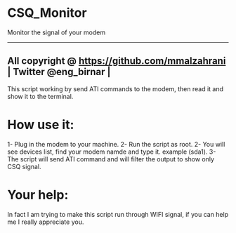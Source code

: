 # CSQ_Monitor
Monitor the signal of your modem

 ----------------------------------------------------
  All copyright @ https://github.com/mmalzahrani     |
  Twitter @eng_birnar                                |
 ----------------------------------------------------


This script working by send ATI commands to the modem, then read it and show it to the terminal.

# How use it:
1- Plug in the modem to your machine.
2- Run the script as root.
2- You will see devices list, find your modem namde and type it. example (sda1).
3- The script will send ATI command and will filter the output to show only CSQ signal.

# Your help:
In fact I am trying to make this script run through WIFI signal, if you can help me I really appreciate you.
